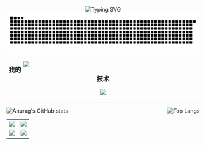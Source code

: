 <p align="center">
  <img src="https://readme-typing-svg.demolab.com?font=Fira+Code&pause=1000&center=true&vCenter=true&width=435&lines=document.wite('Hello+Flycran');Welcome+to+Flycran's+homepage!" alt="Typing SVG" />
  <br/>
  <img src="https://raw.githubusercontent.com/flycran/flycran/main/assets/github-contribution-grid-snake.svg"/>
</p>

<img align="right" width="460px" src="https://user-images.githubusercontent.com/86134803/230763346-2e98cf15-eebb-4070-a0ae-d3de32311dcc.gif"/>
 
<h3 align="center">
  我的技术
</h3>

<div align="center">
  <img src="https://skillicons.dev/icons?perline=7&theme=dark&i=html,css,sass,js,ts,jquery,md,svg,vue,react,redux,emotion,git,nodejs,rollupjs,electron,nestjs,jenkins,mongodb,mysql,webpack,vite,github,discord,stackoverflow,ai,ps,pr,vscode,webstorm"/>
</div>

---

<div>
  <img src="https://github-readme-stats.vercel.app/api?username=flycran&hide_title=true&icon_color=0092E8&show_icons=true&locale=cn&include_all_commits=true&hide=issues&hide_border=true" alt="Anurag's GitHub stats"/>
  <img align="right" src="https://github-readme-stats.vercel.app/api/top-langs/?username=flycran&layout=compact&title_color=0092E8&locale=cn&hide_border=true&card_width=430&hide_title=true" alt="Top Langs"/>
    </td>
</div>

<table align="center" width="100%">
  <tr>
    <td align="center">
      <img src="https://stats.justsong.cn/api/bilibili?lang=zh-CN&hide_border=true&id=1970056592"/>
    </td>
    <td align="center">
      <img src="https://stats.justsong.cn/api/github?lang=zh-CN&username=flycran"/>
    </td>
  </tr>
  <tr>
    <td align="center">
      <img src="https://stats.justsong.cn/api/juejin?lang=zh-CN&id=1737682330585838"/>
    </td>
    <td align="center">
      <img src="https://stats.justsong.cn/api/leetcode?lang=zh-CN&cn=true&username=cheng-feng-fei-he-4"/>
    </td>
  </tr>
</table>
